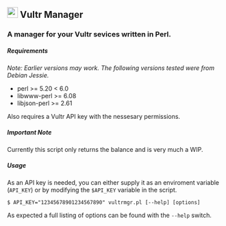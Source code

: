 ## <img width=25px src="https://www.vultr.com/dist/img/brand/logo_v_onwhite.svg">&nbsp;Vultr Manager

### A manager for your Vultr sevices written in Perl.

##### Requirements

*Note: Earlier versions may work. The following versions tested were from Debian Jessie.*

* perl >= 5.20 < 6.0
* libwww-perl >= 6.08
* libjson-perl >= 2.61

Also requires a Vultr API key with the nessesary permissions.

##### Important Note

Currently this script only returns the balance and is very much a WIP.

##### Usage

As an API key is needed, you can either supply it as an enviroment variable (`API_KEY`) or by modifying the `$API_KEY` variable in the script.

    $ API_KEY="12345678901234567890" vultrmgr.pl [--help] [options]

As expected a full listing of options can be found with the `--help` switch.
